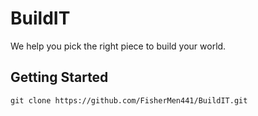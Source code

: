 # BuildIT
We help you pick the right piece to build your world.

## Getting Started

```
git clone https://github.com/FisherMen441/BuildIT.git
```

